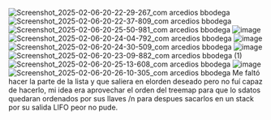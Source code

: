![Screenshot_2025-02-06-20-22-29-267_com arcedios bbodega](https://github.com/user-attachments/assets/52ef1233-80d6-44ba-9865-6811f4581c1e)
![Screenshot_2025-02-06-20-22-37-809_com arcedios bbodega](https://github.com/user-attachments/assets/1e9e221c-cfe6-4e08-9293-72b5aa170ae8)
![Screenshot_2025-02-06-20-25-50-981_com arcedios bbodega](https://github.com/user-attachments/assets/6d757a4e-3449-48c2-bb33-c76fff3662f4)
![image](https://github.com/user-attachments/assets/86aacc55-0ce7-4d00-8833-f4ee8176924d)
![Screenshot_2025-02-06-20-24-04-792_com arcedios bbodega](https://github.com/user-attachments/assets/db9d2037-284f-49b2-8973-56428978b201)
![image](https://github.com/user-attachments/assets/523577d6-ed37-43ca-b2e9-b532b02d6e75)
![Screenshot_2025-02-06-20-24-30-509_com arcedios bbodega](https://github.com/user-attachments/assets/7069d17a-c768-4cf7-ab80-5718c1a8a0c6)
![image](https://github.com/user-attachments/assets/ae487bc0-27d7-48e5-b10f-f98aae02a124)
![Screenshot_2025-02-06-20-23-09-882_com arcedios bbodega (1)](https://github.com/user-attachments/assets/79efadd7-4ee8-4a58-bc12-f9b72517ed2b)
![Screenshot_2025-02-06-20-25-13-608_com arcedios bbodega](https://github.com/user-attachments/assets/bc6f07e4-c53c-4253-bbac-00064cbc09d9)
![image](https://github.com/user-attachments/assets/6bbdc8e0-10e3-45c6-b3aa-1eb0762eea48)
![Screenshot_2025-02-06-20-26-10-305_com arcedios bbodega](https://github.com/user-attachments/assets/c8b3a2af-ddaf-4d93-a8d2-dd0a8ab455ac)
Me faltó hacer la parte de la lista y que saliera en elorden deseado pero no fuí capaz de hacerlo, mi idea era aprovechar el orden del treemap para que lo sdatos quedaran ordenados por sus llaves /n
para despues sacarlos en un stack por su salida LIFO peor no pude. 














